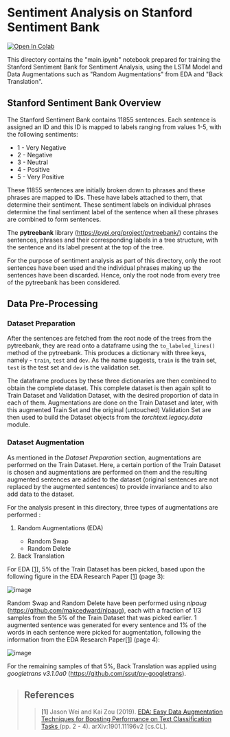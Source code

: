 # Sentiment Analysis on Stanford Sentiment Bank

[![Open In Colab](https://colab.research.google.com/assets/colab-badge.svg)](https://colab.research.google.com/github/sudo-rickroll/END2/blob/main/S5/main.ipynb)

This directory contains the "main.ipynb" notebook prepared for training the Stanford Sentiment Bank for Sentiment Analysis, using the LSTM Model and Data Augmentations such as "Random Augmentations" from EDA and "Back Translation".

## Stanford Sentiment Bank Overview

The Stanford Sentiment Bank contains 11855 sentences. Each sentence is assigned an ID and this ID is mapped to labels ranging from values 1-5, with the following sentiments:
<ul>
  <li>1 - Very Negative</li>
  <li>2 - Negative</li>
  <li>3 - Neutral</li>
  <li>4 - Positive</li>
  <li>5 - Very Positive</li>
</ul>

These 11855 sentences are initially broken down to phrases and these phrases are mapped to IDs. These have labels attached to them, that determine their sentiment. These sentiment labels on individual phrases determine the final sentiment label of the sentence when all these phrases are combined to form sentences.

The <b>pytreebank</b> library (https://pypi.org/project/pytreebank/) contains the sentences, phrases and their corresponding labels in a tree structure, with the sentence and its label present at the top of the tree.

For the purpose of sentiment analysis as part of this directory, only the root sentences have been used and the individual phrases making up the sentences have been discarded. Hence, only the root node from every tree of the pytreebank has been considered. 


## Data Pre-Processing

### Dataset Preparation

After the sentences are fetched from the root node of the trees from the pytreebank, they are read onto a dataframe using the `to_labeled_lines()` method of the pytreebank. This produces a dictionary with three keys, namely - `train`, `test` and `dev`. As the name suggests, `train` is the train set, `test` is the test set and `dev` is the validation set.

The dataframe produces by these three dictionaries are then combined to obtain the complete dataset. This complete dataset is then again split to Train Dataset and Validation Dataset, with the desired proportion of data in each of them. Augmentations are done on the Train Dataset and later, with this augmented Train Set and the original (untouched) Validation Set are then used to build the Dataset objects from the <i>torchtext.legacy.data</i> module. 

### Dataset Augmentation

As mentioned in the <i>Dataset Preparation</i> section, augmentations are performed on the Train Dataset. Here, a certain portion of the Train Dataset is chosen and augmentations are performed on them and the resulting augmented sentences are added to the dataset (original sentences are not replaced by the augmented sentences) to provide invariance and to also add data to the dataset.

For the analysis present in this directory, three types of augmentations are performed :
<ol>
  <li>Random Augmentations (EDA)</li>
  <ul>
    <li>Random Swap</li>
    <li>Random Delete</li>
  </ul>
  <li>Back Translation</li>
</ol>

For EDA [[1]](#1), 5% of the Train Dataset has been picked, based upon the following figure in the EDA Research Paper [[1]](#1) (page 3):

![image](https://user-images.githubusercontent.com/65642947/120890203-bbfa6580-c61e-11eb-8ca7-b537df93b68f.png)


Random Swap and Random Delete have been performed using <i>nlpaug</i> (https://github.com/makcedward/nlpaug), each with a fraction of 1/3 samples from the 5% of the Train Dataset that was picked earlier. 1 augmented sentence was generated for every sentence and 1% of the words in each sentence were picked for augmentation, following the information from the EDA Research Paper[[1]](#1) (page 4):

![image](https://user-images.githubusercontent.com/65642947/120890249-fc59e380-c61e-11eb-94d4-230f543e2d7a.png)


For the remaining samples of that 5%, Back Translation was applied using <i>googletrans v3.1.0a0</i> (https://github.com/ssut/py-googletrans). 

> ## References
  >><a id="1">[1]</a> 
    Jason Wei and Kai Zou (2019). 
    <a href="https://arxiv.org/abs/1901.11196v2">EDA: Easy Data Augmentation Techniques for Boosting Performance on Text Classification Tasks </a> (pp. 2 - 4).
    arXiv:1901.11196v2 [cs.CL].
